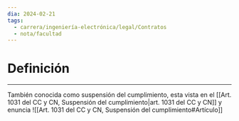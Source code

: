 ```yaml
---
dia: 2024-02-21
tags:
  - carrera/ingeniería-electrónica/legal/Contratos
  - nota/facultad
---
```

# Definición
---
También conocida como suspensión del cumplimiento, esta vista en el [[Art. 1031 del CC y CN, Suspensión del cumplimiento|art. 1031 del CC y CN]] y enuncia ![[Art. 1031 del CC y CN, Suspensión del cumplimiento#Artículo]]
